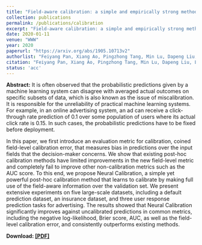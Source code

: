 ```yaml
---
title: "Field-aware calibration: a simple and empirically strong method for reliable probabilistic predictions"
collection: publications
permalink: /publications/calibration
excerpt: "Field-aware calibration: a simple and empirically strong method for reliable probabilistic predictions"
date: 2020-01-11
venue: "WWW"
year: 2020
paperurl: "https://arxiv.org/abs/1905.10713v2"
authorlist: "Feiyang Pan, Xiang Ao, Pingzhong Tang, Min Lu, Dapeng Liu, Lei Xiao and Qing He"
citation: "Feiyang Pan, Xiang Ao, Pingzhong Tang, Min Lu, Dapeng Liu, Lei Xiao and Qing He. 2020. Field-aware calibration: a simple and empirically strong method for reliable probabilistic predictions. In Proceedings of the 2020 World Wide Web Conference (WWW'19), May 13-17, 2019, San Francisco, CA, USA. ACM, New York, NY, USA, 11 pages. https://doi.org/10.1145/3308558.3313616"
status: 'acc'
---
```

**Abstract:**
It is often observed that the probabilistic predictions given by a machine learning system can disagree with averaged actual outcomes on specific subsets of data, which is also known as the issue of miscalibration. It is responsible for the unreliability of practical machine learning systems. For example, in an online advertising system, an ad can receive a click-through rate prediction of 0.1 over some population of users where its actual click rate is 0.15. In such cases, the probabilistic predictions have to be fixed before deployment.

In this paper, we first introduce an evaluation metric for calibration, coined field-level calibration error, that measures bias in predictions over the input fields that the decision-maker concerns. We show that existing post-hoc calibration methods have limited improvements in the new field-level metric and completely fail to improve other non-calibration metrics such as the AUC score. To this end, we propose Neural Calibration, a simple yet powerful post-hoc calibration method that learns to calibrate by making full use of the field-aware information over the validation set. We present extensive experiments on five large-scale datasets, including a default prediction dataset, an insurance dataset, and three user response prediction tasks for advertising. The results showed that Neural Calibration significantly improves against uncalibrated predictions in common metrics, including the negative log-likelihood, Brier score, AUC, as well as the field-level calibration error, and consistently outperforms existing methods.

**Download: [[PDF]](https://arxiv.org/abs/1905.10713v2)**
